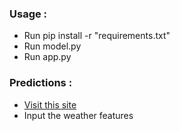 ### Usage : 
* Run pip install -r "requirements.txt"
* Run model.py
* Run app.py

### Predictions : 
* [Visit this site](https://delhi-weather-rain-predictor.streamlit.app/)
* Input the weather features


